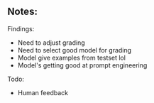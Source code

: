 ## Notes:

Findings:

- Need to adjust grading
- Need to select good model for grading
- Model give examples from testset lol
- Model's getting good at prompt engineering

Todo:

- Human feedback
